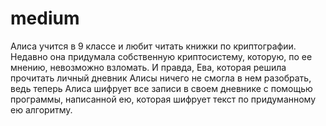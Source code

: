 # medium
Алиса учится в 9 классе и любит читать книжки по криптографии. Недавно она придумала собственную криптосистему, которую, по ее мнению, невозможно взломать. И правда, Ева, которая решила прочитать личный дневник Алисы ничего не смогла в нем разобрать, ведь теперь Алиса шифрует все записи в своем дневнике с помощью программы, написанной ею, которая шифрует текст по придуманному ею алгоритму.
